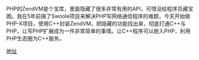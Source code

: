 PHP的ZendVM是个宝库，里面隐藏了很多非常有用的API，可惜没给程序员藏宝图。我在5年前搞了Swoole项目来解决PHP写网络通信程序的难题，今天开始做PHP-X项目，使用C++封装ZendVM，把隐藏的功能找出来，彻底打通C++与PHP，让写PHP扩展成为一件非常简单的事情。让C++程序可以嵌入PHP，利用PHP生态圈为C++服务。 

[地址](https://github.com/swoole/PHP-X)

